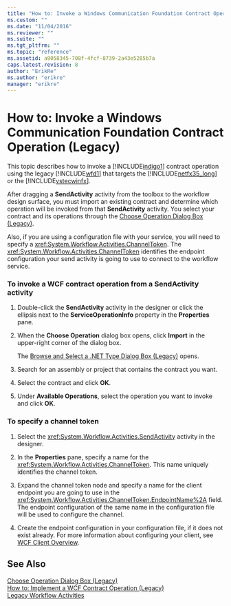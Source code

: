 ```yaml
---
title: "How to: Invoke a Windows Communication Foundation Contract Operation (Legacy) | Microsoft Docs"
ms.custom: ""
ms.date: "11/04/2016"
ms.reviewer: ""
ms.suite: ""
ms.tgt_pltfrm: ""
ms.topic: "reference"
ms.assetid: a9058345-708f-4fcf-8739-2a43e5285b7a
caps.latest.revision: 8
author: "ErikRe"
ms.author: "erikre"
manager: "erikre"
---
```

# How to: Invoke a Windows Communication Foundation Contract Operation (Legacy)
This topic describes how to invoke a [!INCLUDE[indigo1](../workflow-designer/includes/indigo1_md.md)] contract operation using the legacy [!INCLUDE[wfd1](../workflow-designer/includes/wfd1_md.md)] that targets the [!INCLUDE[netfx35_long](../workflow-designer/includes/netfx35_long_md.md)] or the [!INCLUDE[vstecwinfx](../workflow-designer/includes/vstecwinfx_md.md)].  
  
 After dragging a **SendActivity** activity from the toolbox to the workflow design surface, you must import an existing contract and determine which operation will be invoked from that **SendActivity** activity. You select your contract and its operations through the [Choose Operation Dialog Box (Legacy)](../workflow-designer/choose-operation-dialog-box-legacy.md).  
  
 Also, if you are using a configuration file with your service, you will need to specify a <xref:System.Workflow.Activities.ChannelToken>. The <xref:System.Workflow.Activities.ChannelToken> identifies the endpoint configuration your send activity is going to use to connect to the workflow service.  
  
### To invoke a WCF contract operation from a SendActivity activity  
  
1.  Double-click the **SendActivity** activity in the designer or click the ellipsis next to the **ServiceOperationInfo** property in the **Properties** pane.  
  
2.  When the **Choose Operation** dialog box opens, click **Import** in the upper-right corner of the dialog box.  
  
     The [Browse and Select a .NET Type Dialog Box (Legacy)](../workflow-designer/browse-and-select-a-dotnet-type-dialog-box-legacy.md) opens.  
  
3.  Search for an assembly or project that contains the contract you want.  
  
4.  Select the contract and click **OK**.  
  
5.  Under **Available Operations**, select the operation you want to invoke and click **OK**.  
  
### To specify a channel token  
  
1.  Select the <xref:System.Workflow.Activities.SendActivity> activity in the designer.  
  
2.  In the **Properties** pane, specify a name for the <xref:System.Workflow.Activities.ChannelToken>. This name uniquely identifies the channel token.  
  
3.  Expand the channel token node and specify a name for the client endpoint you are going to use in the <xref:System.Workflow.Activities.ChannelToken.EndpointName%2A> field. The endpoint configuration of the same name in the configuration file will be used to configure the channel.  
  
4.  Create the endpoint configuration in your configuration file, if it does not exist already. For more information about configuring your client, see [WCF Client Overview](/dotnet/framework/wcf/wcf-client-overview).  
  
## See Also  
 [Choose Operation Dialog Box (Legacy)](../workflow-designer/choose-operation-dialog-box-legacy.md)   
 [How to: Implement a WCF Contract Operation (Legacy)](../workflow-designer/how-to-implement-a-windows-communication-foundation-contract-operation-legacy.md)   
 [Legacy Workflow Activities](../workflow-designer/legacy-workflow-activities.md)